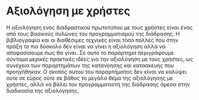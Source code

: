 # Αξιολόγηση με χρήστες

Η αξιολόγηση ενός διαδραστικού πρωτοτύπου με τους χρήστες είναι ένας από τους βασικούς πυλώνες του προγραμματισμού της διάδρασης. Η βιβλιογραφία και οι διαθέσιμες τεχνικές είναι τόσο πολλές που στην πράξη το πιο δύσκολο δεν είναι να γίνει η αξιολόγηση αλλά να αποφασίσουμε πως θα γίνει. Σε αυτό το παράρτημα περιγράφουμε σύντομα μερικές πρακτικές ιδέες για την αξιολόγηση με τους χρήστες, ως συνέχεια των παραρτημάτων της κατανόησης και κατασκευής που προηγήθηκαν. Ο σκοπός αυτού του παραρτήματος δεν είναι να καλύψει ούτε σε εύρος ούτε σε βάθος το μεγάλο θέμα της αξιολόγησης με χρήστες, αλλά να βάλει τον προγραμματιστή της διάδρασης άμεσα στην διαδικασία της αξιολόγησης.
